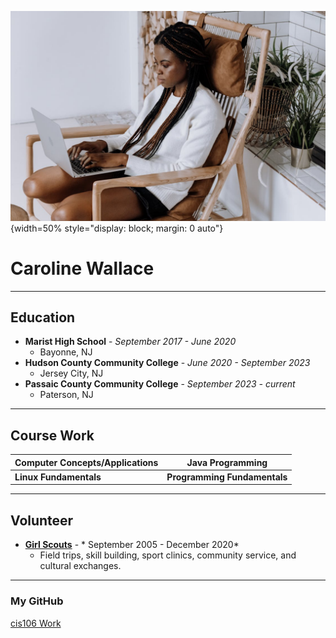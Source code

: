 ![profile](profile.png){width=50% style="display: block; margin: 0 auto"} 

# Caroline Wallace
----------------------------
## Education
* **Marist High School** - *September 2017 - June 2020*
  * Bayonne, NJ
* **Hudson County Community College** - *June 2020 - September 2023*
  * Jersey City, NJ
* **Passaic County Community College** - *September 2023 - current*
  * Paterson, NJ
----------------------------------
## Course Work

| Computer Concepts/Applications | Java Programming |
|----------|----------|
|**Linux Fundamentals**| **Programming Fundamentals**|

-------------------------------------
## Volunteer
* **[Girl Scouts](https://www.girlscouts.org/)** - * September 2005 - December 2020*
  * Field trips, skill building, sport clinics, community service, and cultural exchanges.
------------------------------

### My GitHub
[cis106 Work](https://github.com/CW1215/cis106)